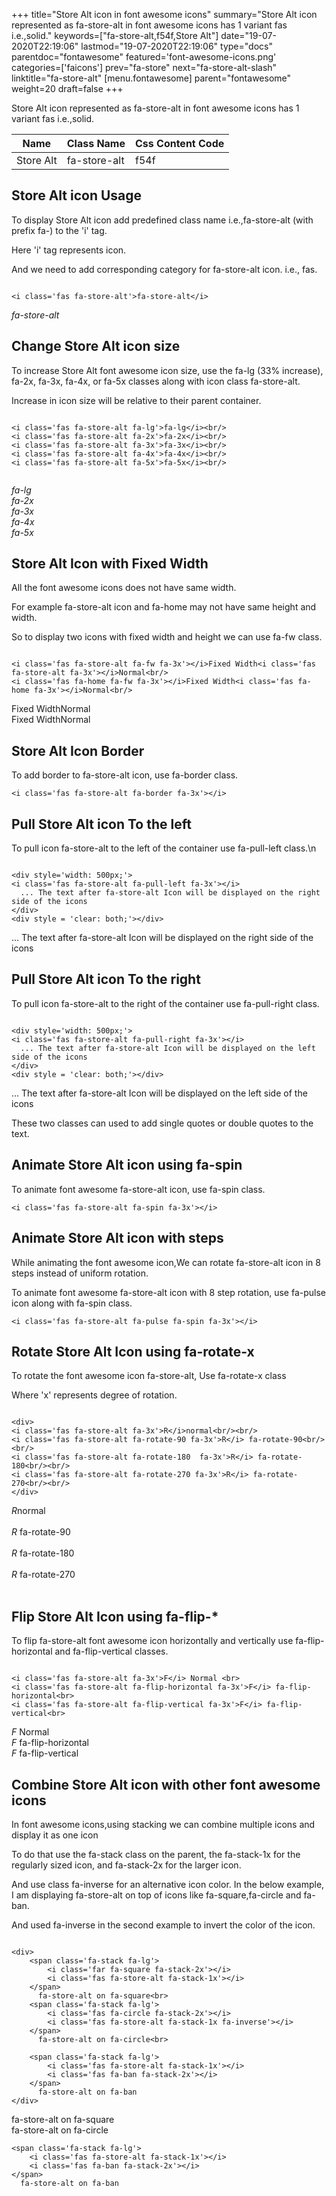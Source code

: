 +++
title="Store Alt icon in font awesome icons"
summary="Store Alt icon represented as fa-store-alt in font awesome icons has 1 variant fas i.e.,solid."
keywords=["fa-store-alt,f54f,Store Alt"]
date="19-07-2020T22:19:06"
lastmod="19-07-2020T22:19:06"
type="docs"
parentdoc="fontawesome"
featured='font-awesome-icons.png'
categories=['faicons']
prev="fa-store"
next="fa-store-alt-slash"
linktitle="fa-store-alt"
[menu.fontawesome]
parent="fontawesome"
weight=20
draft=false
+++


Store Alt icon represented as fa-store-alt in font awesome icons has 1 variant fas i.e.,solid.

<div class='table-responsive'><table class='table'><thead><tr><th>Name</th><th>Class Name</th><th>Css Content Code</th></tr></thead><tbody><tr><td>Store Alt</td><td>fa-store-alt</td><td>f54f</td></tr></tbody></table></div>



## Store Alt icon Usage

To display Store Alt icon add predefined class name i.e.,fa-store-alt (with prefix fa-) to the 'i' tag.

Here 'i' tag represents icon.

And we need to add corresponding category for fa-store-alt icon. i.e., fas.


```

<i class='fas fa-store-alt'>fa-store-alt</i>
```

<i class='fas fa-store-alt'>fa-store-alt</i>




## Change Store Alt icon size
To increase Store Alt font awesome icon size, use the fa-lg (33% increase), fa-2x, fa-3x, fa-4x, or fa-5x classes along with icon class fa-store-alt.

Increase in icon size will be relative to their parent container. 

```

<i class='fas fa-store-alt fa-lg'>fa-lg</i><br/>
<i class='fas fa-store-alt fa-2x'>fa-2x</i><br/>
<i class='fas fa-store-alt fa-3x'>fa-3x</i><br/>
<i class='fas fa-store-alt fa-4x'>fa-4x</i><br/>
<i class='fas fa-store-alt fa-5x'>fa-5x</i><br/>
            
```

<i class='fas fa-store-alt fa-lg'>fa-lg</i><br/>
<i class='fas fa-store-alt fa-2x'>fa-2x</i><br/>
<i class='fas fa-store-alt fa-3x'>fa-3x</i><br/>
<i class='fas fa-store-alt fa-4x'>fa-4x</i><br/>
<i class='fas fa-store-alt fa-5x'>fa-5x</i><br/>
            



## Store Alt Icon with Fixed Width 

All the font awesome icons does not have same width.

For example fa-store-alt icon and fa-home may not have same height and width.

So to display two icons with fixed width and height we can use fa-fw class.


```

<i class='fas fa-store-alt fa-fw fa-3x'></i>Fixed Width<i class='fas fa-store-alt fa-3x'></i>Normal<br/>
<i class='fas fa-home fa-fw fa-3x'></i>Fixed Width<i class='fas fa-home fa-3x'></i>Normal<br/>
```

<i class='fas fa-store-alt fa-fw fa-3x'></i>Fixed Width<i class='fas fa-store-alt fa-3x'></i>Normal<br/>
<i class='fas fa-home fa-fw fa-3x'></i>Fixed Width<i class='fas fa-home fa-3x'></i>Normal<br/>



## Store Alt Icon Border 

To add border to fa-store-alt icon, use fa-border class.


```
<i class='fas fa-store-alt fa-border fa-3x'></i>

```
<i class='fas fa-store-alt fa-border fa-3x'></i>





## Pull Store Alt icon To the left

To pull icon fa-store-alt to the left of the container use fa-pull-left class.\n

```

<div style='width: 500px;'>
<i class='fas fa-store-alt fa-pull-left fa-3x'></i>
  ... The text after fa-store-alt Icon will be displayed on the right side of the icons
</div>
<div style = 'clear: both;'></div>
```

<div style='width: 500px;'>
<i class='fas fa-store-alt fa-pull-left fa-3x'></i>
  ... The text after fa-store-alt Icon will be displayed on the right side of the icons
</div>
<div style = 'clear: both;'></div>




## Pull Store Alt icon To the right
To pull icon fa-store-alt to the right of the container use fa-pull-right class.

```

<div style='width: 500px;'>
<i class='fas fa-store-alt fa-pull-right fa-3x'></i>
  ... The text after fa-store-alt Icon will be displayed on the left side of the icons
</div>
<div style = 'clear: both;'></div>
```

<div style='width: 500px;'>
<i class='fas fa-store-alt fa-pull-right fa-3x'></i>
  ... The text after fa-store-alt Icon will be displayed on the left side of the icons
</div>
<div style = 'clear: both;'></div>

These two classes can used to add single quotes or double quotes to the text.


## Animate Store Alt icon using fa-spin
To animate font awesome fa-store-alt icon, use fa-spin class.

```
<i class='fas fa-store-alt fa-spin fa-3x'></i>
```
<i class='fas fa-store-alt fa-spin fa-3x'></i>




## Animate Store Alt icon with steps
While animating the font awesome icon,We can rotate fa-store-alt icon in 8 steps instead of uniform rotation.

To animate font awesome fa-store-alt icon with 8 step rotation, use fa-pulse icon along with fa-spin class.


```
<i class='fas fa-store-alt fa-pulse fa-spin fa-3x'></i>

```
<i class='fas fa-store-alt fa-pulse fa-spin fa-3x'></i>





## Rotate Store Alt Icon using fa-rotate-x
To rotate the font awesome icon fa-store-alt, Use fa-rotate-x class

Where 'x' represents degree of rotation.


```

<div>
<i class='fas fa-store-alt fa-3x'>R</i>normal<br/><br/>
<i class='fas fa-store-alt fa-rotate-90 fa-3x'>R</i> fa-rotate-90<br/><br/> 
<i class='fas fa-store-alt fa-rotate-180  fa-3x'>R</i> fa-rotate-180<br/><br/> 
<i class='fas fa-store-alt fa-rotate-270 fa-3x'>R</i> fa-rotate-270<br/><br/>
</div>
```

<div>
<i class='fas fa-store-alt fa-3x'>R</i>normal<br/><br/>
<i class='fas fa-store-alt fa-rotate-90 fa-3x'>R</i> fa-rotate-90<br/><br/> 
<i class='fas fa-store-alt fa-rotate-180  fa-3x'>R</i> fa-rotate-180<br/><br/> 
<i class='fas fa-store-alt fa-rotate-270 fa-3x'>R</i> fa-rotate-270<br/><br/>
</div>




## Flip Store Alt Icon using fa-flip-*
To flip fa-store-alt font awesome icon horizontally and vertically use fa-flip-horizontal and fa-flip-vertical classes. 

```

<i class='fas fa-store-alt fa-3x'>F</i> Normal <br>
<i class='fas fa-store-alt fa-flip-horizontal fa-3x'>F</i> fa-flip-horizontal<br>
<i class='fas fa-store-alt fa-flip-vertical fa-3x'>F</i> fa-flip-vertical<br>
```

<i class='fas fa-store-alt fa-3x'>F</i> Normal <br>
<i class='fas fa-store-alt fa-flip-horizontal fa-3x'>F</i> fa-flip-horizontal<br>
<i class='fas fa-store-alt fa-flip-vertical fa-3x'>F</i> fa-flip-vertical<br>




## Combine Store Alt icon with other font awesome icons
In font awesome icons,using stacking we can combine multiple icons and display it as one icon 

To do that use the fa-stack class on the parent, the fa-stack-1x for the regularly sized icon, and fa-stack-2x for the larger icon.

And use class fa-inverse for an alternative icon color. 
In the below example, I am displaying fa-store-alt on top of icons like fa-square,fa-circle and fa-ban.

And used fa-inverse in the second example to invert the color of the icon.

```

<div>
    <span class='fa-stack fa-lg'>
        <i class='far fa-square fa-stack-2x'></i>
        <i class='fas fa-store-alt fa-stack-1x'></i>
    </span>
      fa-store-alt on fa-square<br>
    <span class='fa-stack fa-lg'>
        <i class='fas fa-circle fa-stack-2x'></i>
        <i class='fas fa-store-alt fa-stack-1x fa-inverse'></i>
    </span>
      fa-store-alt on fa-circle<br>

    <span class='fa-stack fa-lg'>
        <i class='fas fa-store-alt fa-stack-1x'></i>
        <i class='fas fa-ban fa-stack-2x'></i>
    </span>
      fa-store-alt on fa-ban
</div>
```

<div>
    <span class='fa-stack fa-lg'>
        <i class='far fa-square fa-stack-2x'></i>
        <i class='fas fa-store-alt fa-stack-1x'></i>
    </span>
      fa-store-alt on fa-square<br>
    <span class='fa-stack fa-lg'>
        <i class='fas fa-circle fa-stack-2x'></i>
        <i class='fas fa-store-alt fa-stack-1x fa-inverse'></i>
    </span>
      fa-store-alt on fa-circle<br>

    <span class='fa-stack fa-lg'>
        <i class='fas fa-store-alt fa-stack-1x'></i>
        <i class='fas fa-ban fa-stack-2x'></i>
    </span>
      fa-store-alt on fa-ban
</div>






